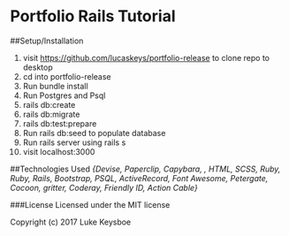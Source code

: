 # Portfolio Rails Tutorial

##Setup/Installation

1. visit https://github.com/lucaskeys/portfolio-release to clone repo to desktop
2. cd into portfolio-release
3. Run bundle install
4. Run Postgres and Psql
5. rails db:create
6. rails db:migrate
7. rails db:test:prepare
8. Run rails db:seed to populate database
9. Run rails server using rails s
10. visit localhost:3000

##Technologies Used
_{Devise, Paperclip, Capybara, , HTML, SCSS, Ruby, Ruby, Rails, Bootstrap, PSQL, ActiveRecord, Font Awesome, Petergate, Cocoon, gritter, Coderay, Friendly ID, Action Cable}_

###License
Licensed under the MIT license

Copyright (c) 2017 Luke Keysboe
